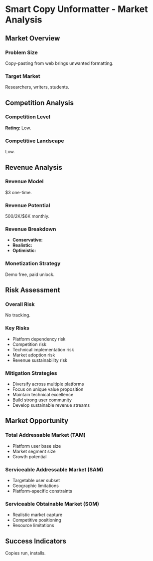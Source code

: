 # Smart Copy Unformatter - Market Analysis

## Market Overview

### Problem Size
Copy-pasting from web brings unwanted formatting.

### Target Market
Researchers, writers, students.

## Competition Analysis

### Competition Level
**Rating:** Low.

### Competitive Landscape
Low.

## Revenue Analysis

### Revenue Model
$3 one-time.

### Revenue Potential
$500/$2K/$6K monthly.

### Revenue Breakdown
- **Conservative:** 
- **Realistic:** 
- **Optimistic:** 

### Monetization Strategy
Demo free, paid unlock.

## Risk Assessment

### Overall Risk
No tracking.

### Key Risks
- Platform dependency risk
- Competition risk
- Technical implementation risk
- Market adoption risk
- Revenue sustainability risk

### Mitigation Strategies
- Diversify across multiple platforms
- Focus on unique value proposition
- Maintain technical excellence
- Build strong user community
- Develop sustainable revenue streams

## Market Opportunity

### Total Addressable Market (TAM)
- Platform user base size
- Market segment size
- Growth potential

### Serviceable Addressable Market (SAM)
- Targetable user subset
- Geographic limitations
- Platform-specific constraints

### Serviceable Obtainable Market (SOM)
- Realistic market capture
- Competitive positioning
- Resource limitations

## Success Indicators
Copies run, installs.
